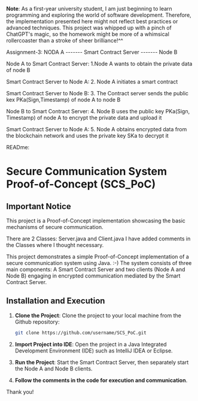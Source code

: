 **Note**: As a first-year university student, I am just beginning to learn programming and exploring the world of 
software development. Therefore, the implementation presented here might not reflect best practices or advanced techniques. 
This project was whipped up with a pinch of ChatGPT's magic, so the homework might be more of a whimsical rollercoaster than a stroke of sheer brilliance!^^

Assignment-3:
NODA A    -------   Smart Contract Server ------- Node B

Node A to Smart Contract Server:
1.Node A wants to obtain the private data of node B

Smart Contract Server to Node A:
2. Node A initiates a smart contract

Smart Contract Server to Node B:
3. The Contract server sends the public kex PKa(Sign,Timestamp) of node A to node B

Node B to Smart Contract Server:
4. Node B uses the public key PKa(Sign, Timestamp) of node A to encrypt the private
data and upload it

Smart Contract Server to Node A:
5. Node A obtains encrypted data from the blockchain network and uses the private key
SKa to decrypt it

READme: 
# Secure Communication System Proof-of-Concept (SCS_PoC)

## Important Notice
This project is a Proof-of-Concept implementation showcasing the basic mechanisms of secure communication.

There are 2 Classes: Server.java and Client.java
I have added comments in the Classes where I thought necessary.

This project demonstrates a simple Proof-of-Concept implementation of a secure communication system using Java. :-) 
The system consists of three main components: 
A Smart Contract Server and two clients (Node A and Node B) engaging in encrypted communication mediated 
by the Smart Contract Server.

## Installation and Execution

1. **Clone the Project**: Clone the project to your local machine from the Github repository:

    ```bash
    git clone https://github.com/username/SCS_PoC.git
    ```

2. **Import Project into IDE**: Open the project in a Java Integrated Development Environment (IDE) such as IntelliJ IDEA or Eclipse.

3. **Run the Project**: Start the Smart Contract Server, then separately start the Node A and Node B clients.

4. **Follow the comments in the code for execution and communication**.

Thank you!
